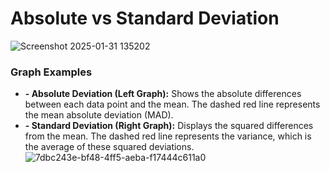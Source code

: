 # Absolute vs Standard Deviation
![Screenshot 2025-01-31 135202](https://github.com/user-attachments/assets/204f0fee-3490-4c38-b491-c1fa02272537)

### Graph Examples
- **- Absolute Deviation (Left Graph):** Shows the absolute differences between each data point and the mean. The dashed red line represents the mean absolute deviation (MAD).
- **- Standard Deviation (Right Graph):** Displays the squared differences from the mean. The dashed red line represents the variance, which is the average of these squared deviations.
![7dbc243e-bf48-4ff5-aeba-f17444c611a0](https://github.com/user-attachments/assets/275a5b3e-de59-4c38-becd-0c921f63ebca)


